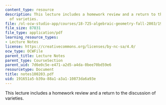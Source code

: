 ```yaml
---
content_type: resource
description: This lecture includes a homework review and a return to the discussion
  of varieties.
file: /ol-ocw-studio-app/courses/18-725-algebraic-geometry-fall-2003/191651a5b39a88a1a3a110873da6a93e_notes100203.pdf
file_size: 87831
file_type: application/pdf
learning_resource_types:
- Lecture Notes
license: https://creativecommons.org/licenses/by-nc-sa/4.0/
ocw_type: OCWFile
parent_title: Lecture Notes
parent_type: CourseSection
parent_uid: 7d6e0c5e-e471-a2d5-a4da-0bee70bd59e6
resourcetype: Document
title: notes100203.pdf
uid: 191651a5-b39a-88a1-a3a1-10873da6a93e
---
```

This lecture includes a homework review and a return to the discussion of varieties.